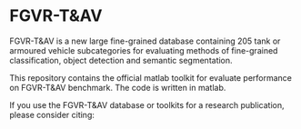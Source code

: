 # FGVR-T&AV
FGVR-T&AV is a new large fine-grained database containing 205 tank or armoured vehicle subcategories for evaluating methods of fine-grained classification, object detection and semantic segmentation. 

This repository contains the official matlab toolkit for evaluate performance on FGVR-T&AV benchmark. The code is written in matlab.

If you use the FGVR-T&AV database or toolkits for a research publication, please consider citing:
